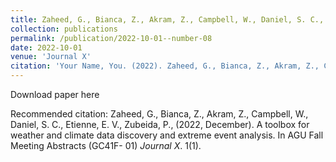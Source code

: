 ```yaml
---
title: Zaheed, G., Bianca, Z., Akram, Z., Campbell, W., Daniel, S. C., Etienne, E. V., Zubeida, P., (2022, December). A toolbox for weather and climate data discovery and extreme event analysis. In AGU Fall Meeting Abstracts (GC41F- 01)
collection: publications
permalink: /publication/2022-10-01--number-08
date: 2022-10-01
venue: 'Journal X'
citation: 'Your Name, You. (2022). Zaheed, G., Bianca, Z., Akram, Z., Campbell, W., Daniel, S. C., Etienne, E. V., Zubeida, P., (2022, December). A toolbox for weather and climate data discovery and extreme event analysis. In AGU Fall Meeting Abstracts (GC41F- 01) <i>Journal X</i>. 1(1).'
---
```


Download paper here

Recommended citation: Zaheed, G., Bianca, Z., Akram, Z., Campbell, W., Daniel, S. C., Etienne, E. V., Zubeida, P., (2022, December). A toolbox for weather and climate data discovery and extreme event analysis. In AGU Fall Meeting Abstracts (GC41F- 01) <i>Journal X</i>. 1(1).
